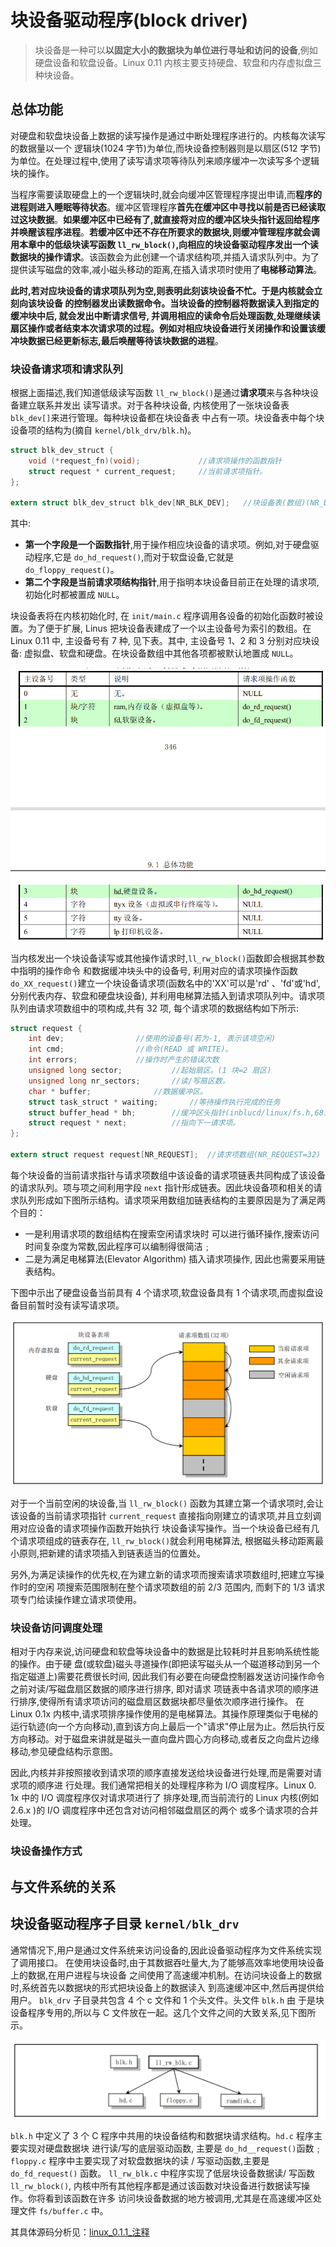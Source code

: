 # 块设备驱动程序(block driver)

> 块设备是一种可以**以固定大小的数据块为单位进行寻址和访问的设备**,例如硬盘设备和软盘设备。Linux  0.11 内核主要支持硬盘、软盘和内存虚拟盘三种块设备。

## 总体功能

对硬盘和软盘块设备上数据的读写操作是通过中断处理程序进行的。内核每次读写的数据量以一个 逻辑块(1024 字节)为单位,而块设备控制器则是以扇区(512 字节)为单位。在处理过程中,使用了读写请求项等待队列来顺序缓冲一次读写多个逻辑块的操作。

当程序需要读取硬盘上的一个逻辑块时,就会向缓冲区管理程序提出申请,而**程序的进程则进入睡眠等待状态**。缓冲区管理程序**首先在缓冲区中寻找以前是否已经读取过这块数据**。**如果缓冲区中已经有了,就直接将对应的缓冲区块头指针返回给程序并唤醒该程序进程**。**若缓冲区中还不存在所要求的数据块,则缓冲管理程序就会调用本章中的低级块读写函数 `ll_rw_block()`,向相应的块设备驱动程序发出一个读数据块的操作请求**。该函数会为此创建一个请求结构项,并插入请求队列中。为了提供读写磁盘的效率,减小磁头移动的距离,在插入请求项时使用了**电梯移动算法**。

**此时,若对应块设备的请求项队列为空,则表明此刻该块设备不忙。于是内核就会立刻向该块设备 的控制器发出读数据命令。当块设备的控制器将数据读入到指定的缓冲块中后, 就会发出中断请求信号, 并调用相应的读命令后处理函数,处理继续读扇区操作或者结束本次请求项的过程。例如对相应块设备进行关闭操作和设置该缓冲块数据已经更新标志,最后唤醒等待该块数据的进程**。

### 块设备请求项和请求队列
根据上面描述,我们知道低级读写函数 `ll_rw_block()`是通过**请求项**来与各种块设备建立联系并发出 读写请求。对于各种块设备, 内核使用了一张块设备表 `blk_dev[]`来进行管理。每种块设备都在块设备表 中占有一项。块设备表中每个块设备项的结构为(摘自 `kernel/blk_drv/blk.h`)。
```c
struct blk_dev_struct {
	void (*request_fn)(void);             //请求项操作的函数指针
	struct request * current_request;     //当前请求项指针。
};

extern struct blk_dev_struct blk_dev[NR_BLK_DEV];   //块设备表(数组)(NR_BLK_DEV=7)。
```

其中:

- **第一个字段是一个函数指针**,用于操作相应块设备的请求项。例如,对于硬盘驱动程序,它是 `do_hd_request()`,而对于软盘设备,它就是 `do_floppy_request()`。
- **第二个字段是当前请求项结构指针**,用于指明本块设备目前正在处理的请求项,初始化时都被置成 `NULL`。

块设备表将在内核初始化时, 在 `init/main.c` 程序调用各设备的初始化函数时被设置。为了便于扩展, Linus 把块设备表建成了一个以主设备号为索引的数组。在 Linux 0.11 中, 主设备号有 7 种, 见下表。其中, 主设备号 1、2 和 3 分别对应块设备: 虚拟盘、软盘和硬盘。在块设备数组中其他各项都被默认地置成 `NULL`。

![blk_devs](README.assets/blk_devs.png)

当内核发出一个块设备读写或其他操作请求时,`ll_rw_block()`函数即会根据其参数中指明的操作命令 和数据缓冲块头中的设备号, 利用对应的请求项操作函数 `do_XX_request()`建立一个块设备请求项(函数名中的'XX'可以是'rd' 、'fd'或'hd', 分别代表内存、软盘和硬盘块设备), 并利用电梯算法插入到请求项队列中。请求项队列由请求项数组中的项构成,共有 32 项, 每个请求项的数据结构如下所示:
```c
struct request {
	int dev;				//使用的设备号(若为-1, 表示该项空闲)
	int cmd;				//命令(READ 或 WRITE)。
	int errors;				//操作时产生的错误次数
	unsigned long sector;			//起始扇区。(1 块=2 扇区)
	unsigned long nr_sectors;		//读/写扇区数。
	char * buffer;				//数据缓冲区。
	struct task_struct * waiting;		//等待操作执行完成的任务
	struct buffer_head * bh;		//缓冲区头指针(inblucd/linux/fs.h,68)。 
	struct request * next;			//指向下一请求项。
};

extern struct request request[NR_REQUEST];	//请求项数组(NR_REQUEST=32)
```
每个块设备的当前请求指针与请求项数组中该设备的请求项链表共同构成了该设备的请求队列。项与项之间利用字段 `next` 指针形成链表。因此块设备项和相关的请求队列形成如下图所示结构。请求项采用数组加链表结构的主要原因是为了满足两个目的：

- 一是利用请求项的数组结构在搜索空闲请求块时 可以进行循环操作,搜索访问时间复杂度为常数,因此程序可以编制得很简洁﹔
- 二是为满足电梯算法(Elevator Algorithm) 插入请求项操作, 因此也需要采用链表结构。
 
下图中示出了硬盘设备当前具有 4 个请求项,软盘设备具有 1 个请求项,而虚拟盘设备目前暂时没有读写请求项。

![do_XX_request](README.assets/do_XX_request.png)

对于一个当前空闲的块设备,当 `ll_rw_block()` 函数为其建立第一个请求项时,会让该设备的当前请求项指针 `current_request` 直接指向刚建立的请求项,并且立刻调用对应设备的请求项操作函数开始执行 块设备读写操作。当一个块设备已经有几个请求项组成的链表存在, `ll_rw_block()`就会利用电梯算法, 根据磁头移动距离最小原则,把新建的请求项插入到链表适当的位置处。

另外,为满足读操作的优先权,在为建立新的请求项而搜索请求项数组时,把建立写操作时的空闲 项搜索范围限制在整个请求项数组的前 2/3 范围内, 而剩下的 1/3 请求项专门给读操作建立请求项使用。

### 块设备访问调度处理
相对于内存来说,访问硬盘和软盘等块设备中的数据是比较耗时并且影响系统性能的操作。由于硬 盘(或软盘)磁头寻道操作(即把读写磁头从一个磁道移动到另一个指定磁道上)需要花费很长时间, 因此我们有必要在向硬盘控制器发送访问操作命令之前对读/写磁盘扇区数据的顺序进行排序, 即对请求 项链表中各请求项的顺序进行排序,使得所有请求项访问的磁盘扇区数据块都尽量依次顺序进行操作。 在 Linux 0.1x 内核中,请求项排序操作使用的是电梯算法。其操作原理类似于电梯的运行轨迹(向一个方向移动),直到该方向上最后一个"请求"停止层为止。然后执行反方向移动。对于磁盘来讲就是磁头一直向盘片圆心方向移动,或者反之向盘片边缘移动,参见硬盘结构示意图。

因此,内核并非按照接收到请求项的顺序直接发送给块设备进行处理,而是需要对请求项的顺序进 行处理。我们通常把相关的处理程序称为 I/O 调度程序。Linux 0. 1x 中的 I/O 调度程序仅对请求项进行了 排序处理,而当前流行的 Linux 内核(例如 2.6.x )的 I/O 调度程序中还包含对访问相邻磁盘扇区的两个 或多个请求项的合并处理。

### 块设备操作方式


## 与文件系统的关系

## 块设备驱动程序子目录 `kernel/blk_drv`

通常情况下,用户是通过文件系统来访问设备的,因此设备驱动程序为文件系统实现了调用接口。 在使用块设备时,由于其数据吞吐量大,为了能够高效率地使用块设备上的数据,在用户进程与块设备 之间使用了高速缓冲机制。在访问块设备上的数据时,系统首先以数据块的形式把块设备上的数据读入 到高速缓冲区中,然后再提供给用户。 `blk_drv` 子目录共包含 4 个 c 文件和 1 个头文件。头文件 `blk.h` 由 于是块设备程序专用的,所以与 C 文件放在一起。这几个文件之间的大致关系,见下图所示。

![kernel_blk_drv](README.assets/kernel_blk_drv.png)

`blk.h` 中定义了 3 个 C 程序中共用的块设备结构和数据块请求结构。`hd.c` 程序主要实现对硬盘数据块 进行读/写的底层驱动函数, 主要是 `do_hd__request()`函数﹔ `floppy.c` 程序中主要实现了对软盘数据块的读 / 写驱动函数,主要是 `do_fd_request()` 函数。 `ll_rw_blk.c`  中程序实现了低层块设备数据读/ 写函数 `ll_rw_block()`, 内核中所有其他程序都是通过该函数对块设备进行数据读写操作。你将看到该函数在许多 访问块设备数据的地方被调用,尤其是在高速缓冲区处理文件 `fs/buffer.c` 中。

其具体源码分析见：[linux_0.1.1_注释](https://github.com/lcdzhao/operating_system/tree/master/linux-0.1.1-labs/linux_0.1.1_%E6%B3%A8%E9%87%8A)
